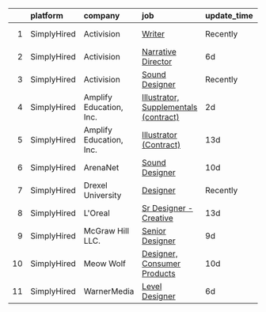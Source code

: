 

|    | platform    | company                 | job                                                                                                                                                    | update_time   | location         |
|---:|:------------|:------------------------|:-------------------------------------------------------------------------------------------------------------------------------------------------------|:--------------|:-----------------|
|  1 | SimplyHired | Activision              | [Writer](https://www.simplyhired.com/job/9yJ8YEdLI42_YRJiLe6MXNtiUtJLUycfMbRey0P7Agapl-T1014V0g?q=interactive+designer)                                | Recently      | Carlsbad, CA     |
|  2 | SimplyHired | Activision              | [Narrative Director](https://www.simplyhired.com/job/jhw59TMHfRsE_OJbhjgtNK3rJbWuJGMmDC8JqTMXKc5HXw6fSfdV0A?q=interactive+designer)                    | 6d            | Foster City, CA  |
|  3 | SimplyHired | Activision              | [Sound Designer](https://www.simplyhired.com/job/i7qlcqa6pP-srEpgyNNEjRvZmW5tDc8R6vUqXUq0hP94Ee2Cl5AgeQ?q=interactive+designer)                        | Recently      | Austin, TX       |
|  4 | SimplyHired | Amplify Education, Inc. | [Illustrator, Supplementals (contract)](https://www.simplyhired.com/job/ZwRwWb3B6fNs_HQBfsP1sM6bBBGH-zG-1SfYeNseJBwSCG3Q8Rq6LA?q=interactive+designer) | 2d            | Remote           |
|  5 | SimplyHired | Amplify Education, Inc. | [Illustrator (Contract)](https://www.simplyhired.com/job/TlqGz_a0MQPQl98M_l5bU9nYFaRcf75zkgOnombejNyXIUP5LZ1COA?q=interactive+designer)                | 13d           | Remote           |
|  6 | SimplyHired | ArenaNet                | [Sound Designer](https://www.simplyhired.com/job/rThG5IY9IzWMAoan9hcJnI7UxDCG6Ihg__kK3_DSy7e3u3DOyW-XHQ?q=interactive+designer)                        | 10d           | Bellevue, WA     |
|  7 | SimplyHired | Drexel University       | [Designer](https://www.simplyhired.com/job/WIWoDmk-nZjDvFETqz3au5KUvS2eb9Q9UZLdmwiqXFerJMeNXEW-Qg?q=interactive+designer)                              | Recently      | Philadelphia, PA |
|  8 | SimplyHired | L'Oreal                 | [Sr Designer - Creative](https://www.simplyhired.com/job/QinnBfWW1Dpw5513aYELTSJ_tC5va4sc2NdX_U9wQc8674XiZCBbCQ?q=interactive+designer)                | 13d           | Los Angeles, CA  |
|  9 | SimplyHired | McGraw Hill LLC.        | [Senior Designer](https://www.simplyhired.com/job/VoKKW4w-dQQKe2Ysk5H2ELaWWnI7tWkcDPFIn_-rFIHDoD914FFJgg?q=interactive+designer)                       | 9d            | Columbus, OH     |
| 10 | SimplyHired | Meow Wolf               | [Designer, Consumer Products](https://www.simplyhired.com/job/iOZ6fXGPgBdmETrk-n4WvgBi4B377RPv6vflYu2MqcxnoOH2KBNHAw?q=interactive+designer)           | 10d           | Remote           |
| 11 | SimplyHired | WarnerMedia             | [Level Designer](https://www.simplyhired.com/job/vNPnr1n-LqPb1M1iXTNrSLeCsehjCibzOqXWXhmHn-xOscGY0BaHIA?q=interactive+designer)                        | 6d            | Carlsbad, CA     |